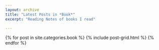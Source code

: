 ```yaml
---
layout: archive
title: "Latest Posts in *Book*"
excerpt: "Reading Notes of books I read"

---
```


<div class="tiles">
{% for post in site.categories.book %}
	{% include post-grid.html %}
{% endfor %}
</div><!-- /.tiles -->
